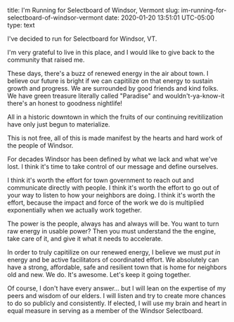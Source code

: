 title: I'm Running for Selectboard of Windsor, Vermont
slug: im-running-for-selectboard-of-windsor-vermont
date: 2020-01-20 13:51:01 UTC-05:00
type: text

I've decided to run for Selectboard for Windsor, VT.

I'm very grateful to live in this place, and I would like to give back to the community that raised me. 

These days, there's a buzz of renewed energy in the air about town. I believe our future is bright if we can capitilize on that energy to sustain growth and progress.
We are surrounded by good friends and kind folks. We have green treasure literally called "Paradise" and wouldn't-ya-know-it there's an honest to goodness nightlife!

All in a historic downtown in which the fruits of our continuing revitilization have only just begun to materialize.

This is not free, all of this is made manifest by the hearts and hard work of the people of Windsor.

For decades Windsor has been defined by what we lack and what we've lost. I think it's time to take control of our message and define ourselves. 

I think it's worth the effort for town government to reach out and communicate directly with people.
I think it's worth the effort to go out of your way to listen to how your neighbors are doing. 
I think it's worth the effort, because the impact and force of the work we do is multiplied exponentially when we actually work together.

The power is the people, always has and always will be. You want to turn raw energy in usable power? Then you must understand the the engine, take care of it, and give it what it needs to accelerate.

In order to truly capitilize on our renewed energy, I believe we must *put in* energy and be active facilitators of coordinated effort.
We absolutely can have a strong, affordable, safe and resilient town that is home for neighbors old and new. We do. It's awesome. Let's keep it going together.

Of course, I don't have every answer... but I will lean on the expertise of my peers and wisdom of our elders. I will listen and try to create more chances to do so publicly and consistently. If elected, I will use my brain and heart in equal measure in serving as a member of the Windsor Selectboard. 
